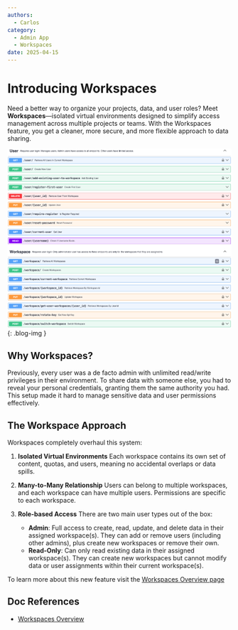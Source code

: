 ```yaml
---
authors:
  - Carlos
category:
  - Admin App
  - Workspaces
date: 2025-04-15
---
```


# Introducing Workspaces

Need a better way to organize your projects, data, and user roles?
Meet **Workspaces**—isolated virtual environments designed to simplify access management across multiple projects or teams. With the Workspaces feature, you get a cleaner, more secure, and more flexible approach to data sharing.

<!-- more -->

![Workspace screenshot](../../components/workspaces/swagger-user-and-workspace-screenshot.png){: .blog-img }

## Why Workspaces?

Previously, every user was a de facto admin with unlimited read/write privileges in their environment. To share data with someone else, you had to reveal your personal credentials, granting them the same authority you had. This setup made it hard to manage sensitive data and user permissions effectively.

## The Workspace Approach

Workspaces completely overhaul this system:

1. **Isolated Virtual Environments**
   Each workspace contains its own set of content, quotas, and users, meaning no accidental overlaps or data spills.

2. **Many-to-Many Relationship**
   Users can belong to multiple workspaces, and each workspace can have multiple users. Permissions are specific to each workspace.

3. **Role-based Access**
   There are two main user types out of the box:

   - **Admin**: Full access to create, read, update, and delete data in their assigned workspace(s). They can add or remove users (including other admins), plus create new workspaces or remove their own.
   - **Read-Only**: Can only read existing data in their assigned workspace(s). They can create new workspaces but cannot modify data or user assignments within their current workspace(s).

To learn more about this new feature visit the [Workspaces Overview page](../../components/workspaces/index.md)

## Doc References

- [Workspaces Overview](../../components/workspaces/index.md)
